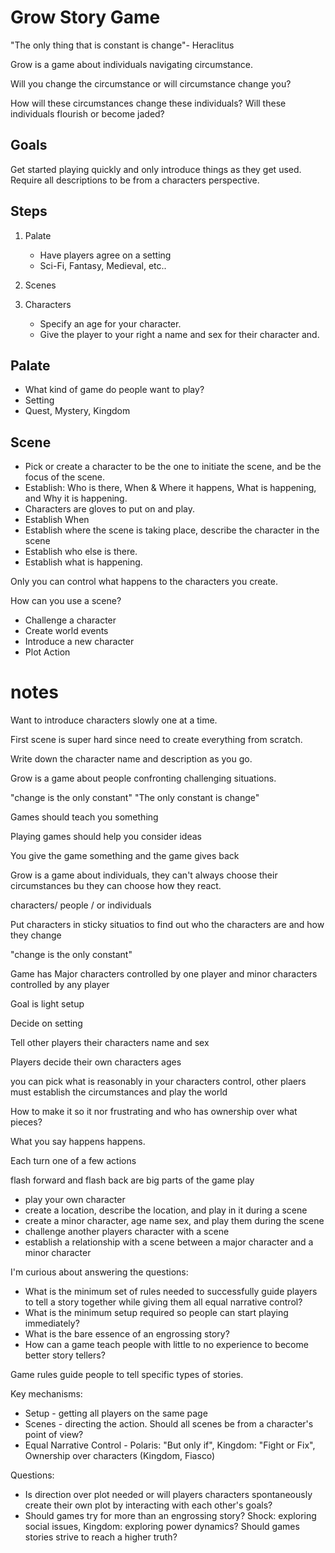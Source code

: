 # Grow Story Game

"The only thing that is constant is change"- Heraclitus

Grow is a game about individuals navigating circumstance.

Will you change the circumstance or will circumstance change you?

How will these circumstances change these individuals? Will these individuals flourish or become jaded?


## Goals

Get started playing quickly and only introduce things as they get used. Require all descriptions to be from a characters perspective.

## Steps

1. Palate
    - Have players agree on a setting
    - Sci-Fi, Fantasy, Medieval, etc..

1. Scenes

1. Characters
    - Specify an age for your character.
    - Give the player to your right a name and sex for their character and.

## Palate

- What kind of game do people want to play?
- Setting
- Quest, Mystery, Kingdom

## Scene

- Pick or create a character to be the one to initiate the scene, and be the focus of the scene.
- Establish: Who is there, When & Where it happens, What is happening, and Why it is happening.
- Characters are gloves to put on and play.
- Establish When
- Establish where the scene is taking place, describe the character in the scene
- Establish who else is there.
- Establish what is happening.

Only you can control what happens to the characters you create.

How can you use a scene?

- Challenge a character
- Create world events
- Introduce a new character
- Plot Action


# notes

Want to introduce characters slowly one at a time.

First scene is super hard since need to create everything from scratch.

Write down the character name and description as you go.

Grow is a game about people confronting challenging situations.

"change is the only constant"
"The only constant is change"

Games should teach you something

Playing games should help you consider ideas

You give the game something and the game gives back

Grow is a game about individuals, they can't always choose their circumstances bu they can choose how they react.

characters/ people / or individuals

Put characters in sticky situatios to find out who the characters are and how they change

"change is the only constant"

Game has Major characters controlled by one player and minor characters controlled by any player


Goal is light setup

Decide on setting

Tell other players their characters name and sex

Players decide their own characters ages

you can pick what is reasonably in your characters control, other plaers must establish the circumstances and play the world

How to make it so it nor frustrating and who has ownership over what pieces?

What you say happens happens.

Each turn one of a few actions

flash forward and flash back are big parts of the game play

- play your own character
- create a location, describe the location, and play in it during a scene
- create a minor character, age name sex, and play them during the scene
- challenge another players character with a scene
- establish a relationship with a scene between a major character and a minor character

I'm curious about answering the questions:  

* What is the minimum set of rules needed to successfully guide players to tell a story together while giving them all equal narrative control? 
* What is the minimum setup required so people can start playing immediately? 
* What is the bare essence of an engrossing story? 
* How can a game teach people with little to no experience to become better story tellers?

Game rules guide people to tell specific types of stories. 

Key mechanisms:
* Setup - getting all players on the same page
* Scenes - directing the action. Should all scenes be from a character's point of view?
* Equal Narrative Control - Polaris: "But only if", Kingdom: "Fight or Fix", Ownership over characters (Kingdom, Fiasco)

Questions:
* Is direction over plot needed or will players characters spontaneously create their own plot by interacting with each other's goals?
* Should games try for more than an engrossing story? Shock: exploring social issues, Kingdom: exploring power dynamics? Should games stories strive to reach a higher truth?







